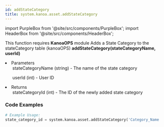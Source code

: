 ```yaml
---
id: addStateCategory
title: system.kanoa.asset.addStateCategory
---
```


import PurpleBox from '@site/src/components/PurpleBox';
import HeaderBox from '@site/src/components/HeaderBox';

<PurpleBox>This function requires <b>KanoaOPS</b> module</PurpleBox>
<HeaderBox header="Description">Adds a State Category to the stateCategory table (kanoaOPS)</HeaderBox>
<HeaderBox header="Syntax">
    <b>addStateCategory(stateCategoryName, userId)</b>
    <li> Parameters <br />
        <ul>stateCategoryName (string) - The name of the state category</ul>
        <ul>userId (int) - User ID</ul>
    </li>
    <li> Returns <br />
        <ul>stateCategoryId (int) - The ID of the newly added state category</ul>
    </li>
</HeaderBox>

### Code Examples

```python
# Example Usage:
state_category_id = system.kanoa.asset.addStateCategory('Category_Name', 789)
